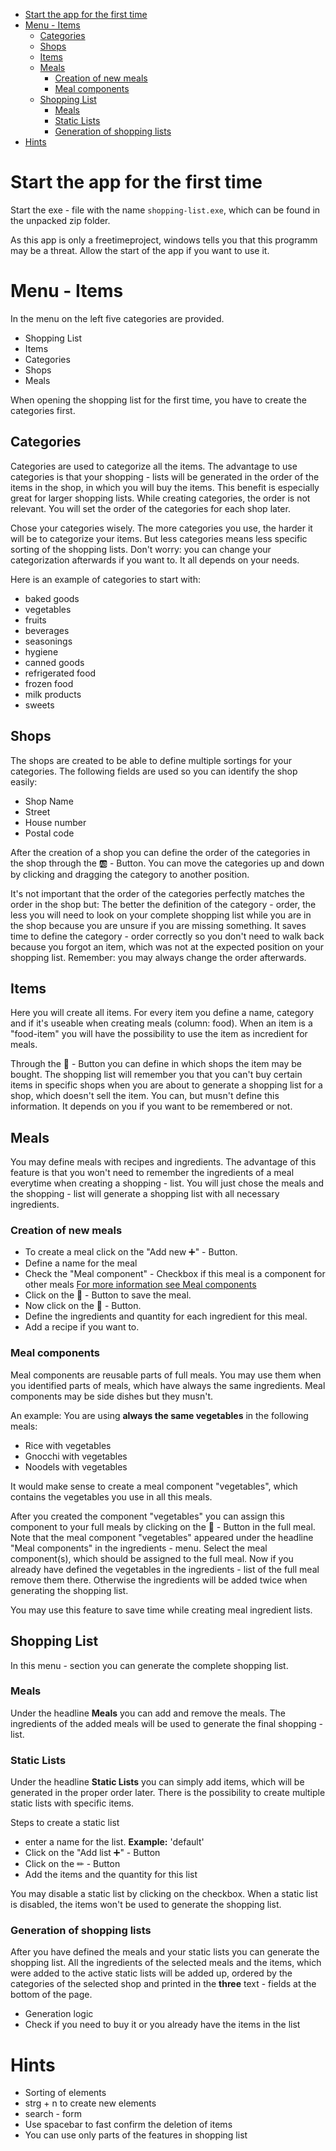 - [Start the app for the first time](#start-the-app-for-the-first-time)
- [Menu - Items](#menu---items)
  - [Categories](#categories)
  - [Shops](#shops)
  - [Items](#items)
  - [Meals](#meals)
    - [Creation of new meals](#creation-of-new-meals)
    - [Meal components](#meal-components)
  - [Shopping List](#shopping-list)
    - [Meals](#meals-1)
    - [Static Lists](#static-lists)
    - [Generation of shopping lists](#generation-of-shopping-lists)
- [Hints](#hints)

# Start the app for the first time
Start the exe - file with the name `shopping-list.exe`, which can be found in the unpacked zip folder.

As this app is only a freetimeproject, windows tells you that this programm may be a threat.
Allow the start of the app if you want to use it.

# Menu - Items
In the menu on the left five categories are provided.

- Shopping List
- Items
- Categories
- Shops
- Meals

When opening the shopping list for the first time, you have to create the categories first.

## Categories
Categories are used to categorize all the items.
The advantage to use categories is that your shopping - lists will be generated in the order of the items in the shop, in which you will buy the items. This benefit is especially great for larger shopping lists.
While creating categories, the order is not relevant. You will set the order of the categories for each shop later.

Chose your categories wisely. The more categories you use, the harder it will be to categorize your items.
But less categories means less specific sorting of the shopping lists.
Don't worry: you can change your categorization afterwards if you want to.
It all depends on your needs.

Here is an example of categories to start with:

- baked goods
- vegetables
- fruits
- beverages
- seasonings
- hygiene
- canned goods
- refrigerated food
- frozen food
- milk products
- sweets

## Shops
The shops are created to be able to define multiple sortings for your categories. The following fields are used so you can identify
the shop easily:

- Shop Name
- Street
- House number
- Postal code

After the creation of a shop you can define the order of the categories in the shop through the 🆎 - Button.
You can move the categories up and down by clicking and dragging the category to another position.

It's not important that the order of the categories perfectly matches the order in the shop but: The better
the definition of the category - order, the less you will need to look on your complete shopping list while you are in the shop because
you are unsure if you are missing something. It saves time to define the category - order correctly so you don't need to walk back because you
forgot an item, which was not at the expected position on your shopping list.
Remember: you may always change the order afterwards.

## Items
Here you will create all items. For every item you define a name, category and if it's useable when creating meals (column: food).
When an item is a "food-item" you will have the possibility to use the item as incredient for meals.

Through the 🏣 - Button you can define in which shops the item may be bought.
The shopping list will remember you that you can't buy certain items in specific shops when you are about
to generate a shopping list for a shop, which doesn't sell the item.
You can, but musn't define this information. It depends on you if you want to be remembered or not.

## Meals
You may define meals with recipes and ingredients.
The advantage of this feature is that you won't need to remember the ingredients of a meal everytime when creating a shopping - list.
You will just chose the meals and the shopping - list will generate a shopping list with all necessary ingredients.

### Creation of new meals
- To create a meal click on the "Add new ➕" - Button.
- Define a name for the meal
- Check the "Meal component" - Checkbox if this meal is a component for other meals [For more information see Meal components](#Meal-components)
- Click on the 💾 - Button to save the meal.
- Now click on the 🥔 - Button.
- Define the ingredients and quantity for each ingredient for this meal.
- Add a recipe if you want to.

### Meal components
Meal components are reusable parts of full meals. You may use them when you identified parts of meals, which have always the same ingredients.
Meal components may be side dishes but they musn't.

An example:
You are using **always the same vegetables** in the following meals:
- Rice with vegetables
- Gnocchi with vegetables
- Noodels with vegetables

It would make sense to create a meal component "vegetables", which
contains the vegetables you use in all this meals.

After you created the component "vegetables" you can assign this component to your full meals by clicking on the 🥔 - Button in the full meal.
Note that the meal component "vegetables" appeared under the headline "Meal components" in the ingredients - menu.
Select the meal component(s), which should be assigned to the full meal.
Now if you already have defined the vegetables in the ingredients - list of the full meal remove them there. Otherwise
the ingredients will be added twice when generating the shopping list.

You may use this feature to save time while creating meal ingredient lists.

## Shopping List
In this menu - section you can generate the complete shopping list.

### Meals
Under the headline **Meals** you can add and remove the meals. The ingredients of the added meals
will be used to generate the final shopping - list.

### Static Lists
Under the headline **Static Lists** you can simply add items, which will be generated in the proper order later.
There is the possibility to create multiple static lists with specific items.

Steps to create a static list
- enter a name for the list. **Example:** 'default'
- Click on the "Add list ➕" - Button
- Click on the ✏ - Button
- Add the items and the quantity for this list

You may disable a static list by clicking on the checkbox. When a static list is disabled,
the items won't be used to generate the shopping list.

### Generation of shopping lists
After you have defined the meals and your static lists you can generate the shopping list.
All the ingredients of the selected meals and the items, which were added to the active static lists will be added up,
ordered by the categories of the selected shop and printed in the **three** text - fields at the bottom of the page.




- Generation logic
- Check if you need to buy it or you already have the items in the list





# Hints
- Sorting of elements
- strg + n to create new elements
- search - form
- Use spacebar to fast confirm the deletion of items
- You can use only parts of the features in shopping list